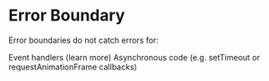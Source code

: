 # Error Boundary

Error boundaries do not catch errors for:

Event handlers (learn more)
Asynchronous code (e.g. setTimeout or requestAnimationFrame callbacks)
